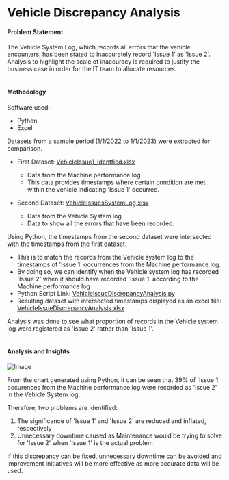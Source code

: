 # Vehicle Discrepancy Analysis #

#### Problem Statement ####
The Vehicle System Log, which records all errors that the vehicle encounters, has been stated to inaccurately record 'Issue 1' as 'Issue 2'. <br/>
Analysis to highlight the scale of inaccuracy is required to justify the business case in order for the IT team to allocate resources. 
<br/>
<br/>
#### Methodology  ####
Software used:
* Python
* Excel <br/>

Datasets from a sample period (1/1/2022 to 1/1/2023) were extracted for comparison. 
* First Dataset: [VehicleIssue1_Identfied.xlsx](https://github.com/KeenanJWong/Vehicle-Discrepancy-Analysis/blob/main/VehicleIssue1_Identfied.xlsx)
  * Data from the Machine performance log
  * This data provides timestamps where certain condition are met within the vehicle indicating 'Issue 1' occurred.
  
* Second Dataset: [VehicleIssuesSystemLog.xlsx](https://github.com/KeenanJWong/Vehicle-Discrepancy-Analysis/blob/main/VehicleIssuesSystemLog.xlsx)
  - Data from the Vehicle System log
  - Data to show all the errors that have been recorded.

Using Python, the timestamps from the second dataset were intersected with the timestamps from the first dataset. <br/>
* This is to match the records from the Vehicle system log to the timestamps of 'Issue 1' occurrences from the Machine performance log. <br/>
* By doing so, we can identify when the Vehicle system log has recorded 'Issue 2' when it should have recorded 'Issue 1' according to the Machine performance log
* Python Script Link: [VehicleIssueDiscrepancyAnalysis.py ](https://github.com/KeenanJWong/Vehicle-Discrepancy-Analysis/blob/main/VehicleIssueDiscrepancyAnalysis.py)
* Resulting dataset with intersected timestamps displayed as an excel file: [VehicleIssueDiscrepancyAnalysis.xlsx](https://github.com/KeenanJWong/Vehicle-Discrepancy-Analysis/blob/main/VehicleIssueDiscrepancyAnalysis.xlsx)

Analysis was done to see what proportion of records in the Vehicle system log were registered as 'Issue 2' rather than 'Issue 1'.
<br/>
<br/>
#### Analysis and Insights ####

![Image](/Vehicle-Discrepancy-Analysis/assets/Images/PieChart_ProportionOfSystemLoggedIssues.png)

From the chart generated using Python, it can be seen that 39% of 'Issue 1' occurences from the Machine performance log were recorded as 'Issue 2' in the Vehicle System log.  

Therefore, two problems are identified:
 1.  The significance of 'Issue 1' and 'Issue 2' are reduced and inflated, respectively
 2.  Unnecessary downtime caused as Maintenance would be trying to solve for 'Issue 2' when 'Issue 1' is the actual problem

If this discrepancy can be fixed, unnecessary downtime can be avoided and improvement initiatives will be more effective as more accurate data will be used.

